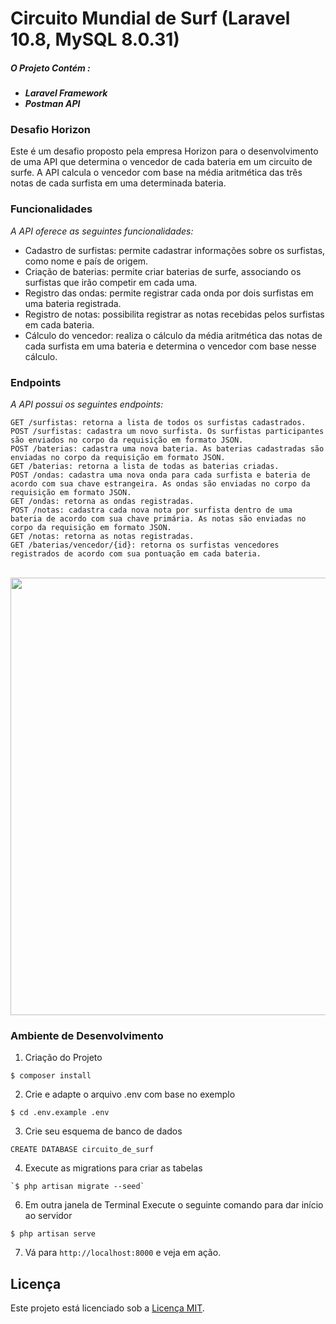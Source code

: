 # Circuito Mundial de Surf (Laravel 10.8, MySQL 8.0.31)

##### O Projeto Contém :

-   **_Laravel Framework_**
-   **_Postman API_** 

### Desafio Horizon

Este é um desafio proposto pela empresa Horizon para o desenvolvimento de uma API que determina o vencedor de cada bateria em um circuito de surfe. A API calcula o vencedor com base na média aritmética das três notas de cada surfista em uma determinada bateria.

### Funcionalidades

_A API oferece as seguintes funcionalidades:_

-   Cadastro de surfistas: permite cadastrar informações sobre os surfistas, como nome e país de origem.
-   Criação de baterias: permite criar baterias de surfe, associando os surfistas que irão competir em cada uma.
-   Registro das ondas: permite registrar cada onda por dois surfistas em uma bateria registrada.
-   Registro de notas: possibilita registrar as notas recebidas pelos surfistas em cada bateria.
-   Cálculo do vencedor: realiza o cálculo da média aritmética das notas de cada surfista em uma bateria e determina o vencedor com base nesse cálculo.

### Endpoints

_A API possui os seguintes endpoints:_

```POST /surfistas: cadastra um novo surfista no sistema. Os parâmetros necessários são enviados no corpo da requisição em formato JSON.
GET /surfistas: retorna a lista de todos os surfistas cadastrados.
POST /surfistas: cadastra um novo surfista. Os surfistas participantes são enviados no corpo da requisição em formato JSON.
POST /baterias: cadastra uma nova bateria. As baterias cadastradas são enviadas no corpo da requisição em formato JSON. 
GET /baterias: retorna a lista de todas as baterias criadas.
POST /ondas: cadastra uma nova onda para cada surfista e bateria de acordo com sua chave estrangeira. As ondas são enviadas no corpo da requisição em formato JSON.
GET /ondas: retorna as ondas registradas.
POST /notas: cadastra cada nova nota por surfista dentro de uma bateria de acordo com sua chave primária. As notas são enviadas no corpo da requisição em formato JSON.
GET /notas: retorna as notas registradas.
GET /baterias/vencedor/{id}: retorna os surfistas vencedores registrados de acordo com sua pontuação em cada bateria.
```
<br>
<div align="center">
<img src = "https://github.com/mitaloammon/desafioCircuitoDeSurf/assets/92004593/d330ad14-e477-402f-8213-ad90e09a3f41" width="700px" />
</div>

### Ambiente de Desenvolvimento

1. Criação do Projeto

```
$ composer install
```

2. Crie e adapte o arquivo .env com base no exemplo

```
$ cd .env.example .env
```

3. Crie seu esquema de banco de dados

```
CREATE DATABASE circuito_de_surf
```

4. Execute as migrations para criar as tabelas

```
`$ php artisan migrate --seed`
```

6. Em outra janela de Terminal Execute o seguinte comando para dar início ao servidor

```
$ php artisan serve
```

7. Vá para `http://localhost:8000` e veja em ação.

## Licença

Este projeto está licenciado sob a [Licença MIT](https://opensource.org/licenses/MIT).
